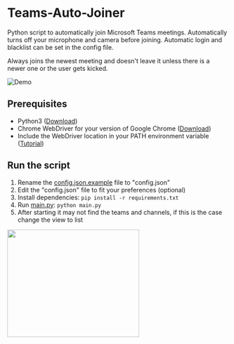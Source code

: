 # Teams-Auto-Joiner
Python script to automatically join Microsoft Teams meetings.
Automatically turns off your microphone and camera before joining. Automatic login and blacklist can be set in the config file.

Always joins the newest meeting and doesn't leave it unless there is a newer one or the user gets kicked.

![Demo](https://imgur.com/VQOJl8w.gif)
## Prerequisites

 - Python3 ([Download](https://www.python.org/downloads/))
 - Chrome WebDriver for your version of Google Chrome ([Download](https://chromedriver.chromium.org/downloads))
 - Include the WebDriver location in your PATH environment variable ([Tutorial](https://zwbetz.com/download-chromedriver-binary-and-add-to-your-path-for-automated-functional-testing/))

## Run the script

 1. Rename the [config.json.example](config.json.example) file to "config.json"
 2. Edit the "config.json" file to fit your preferences (optional)
 3. Install dependencies: `pip install -r requirements.txt`
 4. Run [main.py](/src/main.py): `python main.py`
 5. After starting it may not find the teams and channels, if this is the case change the view to list
<img src="https://i.imgur.com/GODoJYf.png?2" width="300" height="245" />
